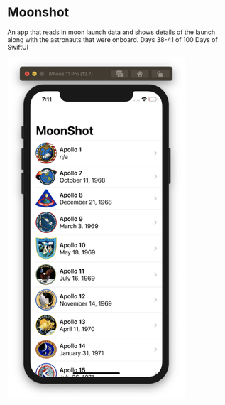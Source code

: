 # Moonshot
An app that reads in moon launch data and shows details of the launch along with the astronauts that were onboard. Days 38-41 of 100 Days of SwiftUI

<img src="preview.png" width=400>
